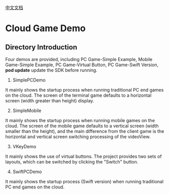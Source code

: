 [中文文档](README.md)
# Cloud Game Demo
## Directory Introduction

Four demos are provided, including PC Game-Simple Example, Mobile Game-Simple Example, PC Game-Virtual Button, PC Game-Swift Version, **pod update** update the SDK before running.

1. SimplePCDemo

It mainly shows the startup process when running traditional PC end games on the cloud.
The screen of the terminal game defaults to a horizontal screen (width greater than height) display.

2. SimpleMobile

It mainly shows the startup process when running mobile games on the cloud.
The screen of the mobile game defaults to a vertical screen (width smaller than the height), and the main difference from the client game is the horizontal and vertical screen switching processing of the videoView.

3. VKeyDemo

It mainly shows the use of virtual buttons.
The project provides two sets of layouts, which can be switched by clicking the "Switch" button.

4. SwiftPCDemo

It mainly shows the startup process (Swift version) when running traditional PC end games on the cloud.